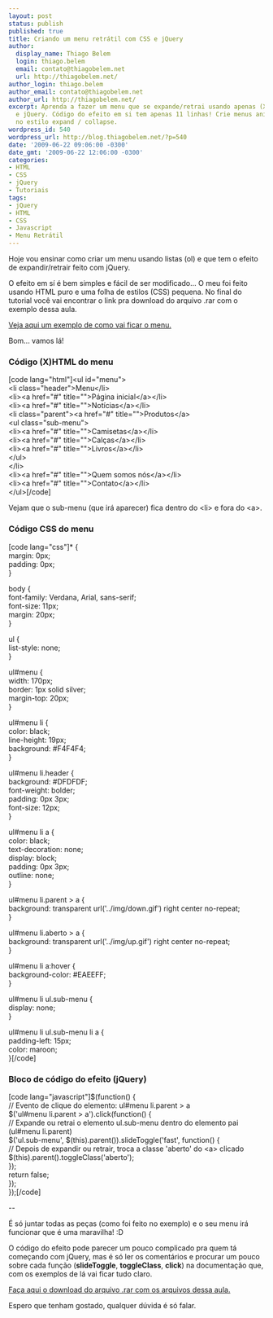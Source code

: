 ```yaml
---
layout: post
status: publish
published: true
title: Criando um menu retrátil com CSS e jQuery
author:
  display_name: Thiago Belem
  login: thiago.belem
  email: contato@thiagobelem.net
  url: http://thiagobelem.net/
author_login: thiago.belem
author_email: contato@thiagobelem.net
author_url: http://thiagobelem.net/
excerpt: Aprenda a fazer um menu que se expande/retrai usando apenas (X)HTML, CSS
  e jQuery. Código do efeito em si tem apenas 11 linhas! Crie menus animados usando
  no estilo expand / collapse.
wordpress_id: 540
wordpress_url: http://blog.thiagobelem.net/?p=540
date: '2009-06-22 09:06:00 -0300'
date_gmt: '2009-06-22 12:06:00 -0300'
categories:
- HTML
- CSS
- jQuery
- Tutoriais
tags:
- jQuery
- HTML
- CSS
- Javascript
- Menu Retrátil
---
```

<p>Hoje vou ensinar como criar um menu usando listas (ol) e que tem o efeito de expandir/retrair feito com jQuery.</p>
<p>O efeito em sí é bem simples e fácil de ser modificado... O meu foi feito usando HTML puro e uma folha de estilos (CSS) pequena. No final do tutorial você vai encontrar o link pra download do arquivo .rar com o exemplo dessa aula.</p>
<p><a href="http://blog.thiagobelem.net/exemplo3/" target="_blank">Veja aqui um exemplo de como vai ficar o menu.</a></p>
<p>Bom... vamos lá!</p>
<h3>Código (X)HTML do menu</h3>
<p>[code lang="html"]&lt;ul id=&quot;menu&quot;&gt;<br />
	&lt;li class=&quot;header&quot;&gt;Menu&lt;/li&gt;<br />
	&lt;li&gt;&lt;a href=&quot;#&quot; title=&quot;&quot;&gt;Página inicial&lt;/a&gt;&lt;/li&gt;<br />
	&lt;li&gt;&lt;a href=&quot;#&quot; title=&quot;&quot;&gt;Notícias&lt;/a&gt;&lt;/li&gt;<br />
	&lt;li class=&quot;parent&quot;&gt;&lt;a href=&quot;#&quot; title=&quot;&quot;&gt;Produtos&lt;/a&gt;<br />
		&lt;ul class=&quot;sub-menu&quot;&gt;<br />
			&lt;li&gt;&lt;a href=&quot;#&quot; title=&quot;&quot;&gt;Camisetas&lt;/a&gt;&lt;/li&gt;<br />
			&lt;li&gt;&lt;a href=&quot;#&quot; title=&quot;&quot;&gt;Calças&lt;/a&gt;&lt;/li&gt;<br />
			&lt;li&gt;&lt;a href=&quot;#&quot; title=&quot;&quot;&gt;Livros&lt;/a&gt;&lt;/li&gt;<br />
		&lt;/ul&gt;<br />
	&lt;/li&gt;<br />
	&lt;li&gt;&lt;a href=&quot;#&quot; title=&quot;&quot;&gt;Quem somos nós&lt;/a&gt;&lt;/li&gt;<br />
	&lt;li&gt;&lt;a href=&quot;#&quot; title=&quot;&quot;&gt;Contato&lt;/a&gt;&lt;/li&gt;<br />
&lt;/ul&gt;[/code]</p>
<p>Vejam que o sub-menu (que irá aparecer) fica dentro do &lt;li&gt; e fora do &lt;a&gt;.</p>
<h3>Código CSS do menu</h3>
<p>[code lang="css"]* {<br />
	margin: 0px;<br />
	padding: 0px;<br />
}</p>
<p>body {<br />
	font-family: Verdana, Arial, sans-serif;<br />
	font-size: 11px;<br />
	margin: 20px;<br />
}</p>
<p>ul {<br />
	list-style: none;<br />
}</p>
<p>ul#menu {<br />
	width: 170px;<br />
	border: 1px solid silver;<br />
	margin-top: 20px;<br />
}</p>
<p>ul#menu li {<br />
	color: black;<br />
	line-height: 19px;<br />
	background: #F4F4F4;<br />
}</p>
<p>ul#menu li.header {<br />
	background: #DFDFDF;<br />
	font-weight: bolder;<br />
	padding: 0px 3px;<br />
	font-size: 12px;<br />
}</p>
<p>ul#menu li a {<br />
	color: black;<br />
	text-decoration: none;<br />
	display: block;<br />
	padding: 0px 3px;<br />
	outline: none;<br />
}</p>
<p>ul#menu li.parent &gt; a {<br />
	background: transparent url('../img/down.gif') right center no-repeat;<br />
}</p>
<p>ul#menu li.aberto &gt; a {<br />
	background: transparent url('../img/up.gif') right center no-repeat;<br />
}</p>
<p>ul#menu li a:hover {<br />
	background-color: #EAEEFF;<br />
}</p>
<p>ul#menu li ul.sub-menu {<br />
  	display: none;<br />
}</p>
<p>ul#menu li ul.sub-menu li a {<br />
	padding-left: 15px;<br />
	color: maroon;<br />
}[/code]</p>
<h3>Bloco de código do efeito (jQuery)</h3>
<p>[code lang="javascript"]$(function() {<br />
	// Evento de clique do elemento: ul#menu li.parent &gt; a<br />
	$('ul#menu li.parent &gt; a').click(function() {<br />
		// Expande ou retrai o elemento ul.sub-menu dentro do elemento pai (ul#menu li.parent)<br />
		$('ul.sub-menu', $(this).parent()).slideToggle('fast', function() {<br />
			// Depois de expandir ou retrair, troca a classe 'aberto' do &lt;a&gt; clicado<br />
			$(this).parent().toggleClass('aberto');<br />
		});<br />
		return false;<br />
	});<br />
});[/code]</p>
<p>--</p>
<p>É só juntar todas as peças (como foi feito no exemplo) e o seu menu irá funcionar que é uma maravilha! :D</p>
<p>O código do efeito pode parecer um pouco complicado pra quem tá começando com jQuery, mas é só ler os comentários e procurar um pouco sobre cada função (<strong>slideToggle</strong>, <strong>toggleClass</strong>, <strong>click</strong>) na documentação que, com os exemplos de lá vai ficar tudo claro.</p>
<p><a href="http://blog.thiagobelem.net/arquivos/2009/06/menu.rar" target="_blank">Faça aqui o download do arquivo .rar com os arquivos dessa aula.</a></p>
<p>Espero que tenham gostado, qualquer dúvida é só falar.</p>
